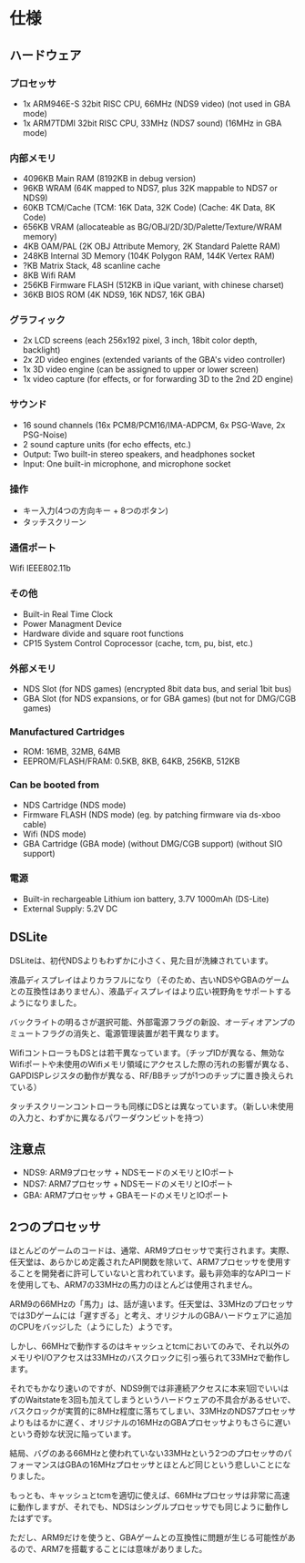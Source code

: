 # 仕様

## ハードウェア

### プロセッサ

- 1x ARM946E-S 32bit RISC CPU, 66MHz (NDS9 video) (not used in GBA mode)
- 1x ARM7TDMI  32bit RISC CPU, 33MHz (NDS7 sound) (16MHz in GBA mode)

### 内部メモリ

- 4096KB Main RAM (8192KB in debug version)
- 96KB   WRAM (64K mapped to NDS7, plus 32K mappable to NDS7 or NDS9)
- 60KB   TCM/Cache (TCM: 16K Data, 32K Code) (Cache: 4K Data, 8K Code)
- 656KB  VRAM (allocateable as BG/OBJ/2D/3D/Palette/Texture/WRAM memory)
- 4KB    OAM/PAL (2K OBJ Attribute Memory, 2K Standard Palette RAM)
- 248KB  Internal 3D Memory (104K Polygon RAM, 144K Vertex RAM)
- ?KB    Matrix Stack, 48 scanline cache
- 8KB    Wifi RAM
- 256KB  Firmware FLASH (512KB in iQue variant, with chinese charset)
- 36KB   BIOS ROM (4K NDS9, 16K NDS7, 16K GBA)

### グラフィック

- 2x LCD screens (each 256x192 pixel, 3 inch, 18bit color depth, backlight)
- 2x 2D video engines (extended variants of the GBA's video controller)
- 1x 3D video engine (can be assigned to upper or lower screen)
- 1x video capture (for effects, or for forwarding 3D to the 2nd 2D engine)

### サウンド

- 16 sound channels (16x PCM8/PCM16/IMA-ADPCM, 6x PSG-Wave, 2x PSG-Noise)
- 2 sound capture units (for echo effects, etc.)
- Output: Two built-in stereo speakers, and headphones socket
- Input:  One built-in microphone, and microphone socket

### 操作

- キー入力(4つの方向キー + 8つのボタン)
- タッチスクリーン

### 通信ポート

Wifi IEEE802.11b

### その他

- Built-in Real Time Clock
- Power Managment Device
- Hardware divide and square root functions
- CP15 System Control Coprocessor (cache, tcm, pu, bist, etc.)

### 外部メモリ

- NDS Slot (for NDS games) (encrypted 8bit data bus, and serial 1bit bus)
- GBA Slot (for NDS expansions, or for GBA games) (but not for DMG/CGB games)

### Manufactured Cartridges

- ROM: 16MB, 32MB, 64MB
- EEPROM/FLASH/FRAM: 0.5KB, 8KB, 64KB, 256KB, 512KB

### Can be booted from

- NDS Cartridge (NDS mode)
- Firmware FLASH (NDS mode) (eg. by patching firmware via ds-xboo cable)
- Wifi (NDS mode)
- GBA Cartridge (GBA mode) (without DMG/CGB support) (without SIO support)

### 電源

- Built-in rechargeable Lithium ion battery, 3.7V 1000mAh (DS-Lite)
- External Supply: 5.2V DC

## DSLite

DSLiteは、初代NDSよりもわずかに小さく、見た目が洗練されています。

液晶ディスプレイはよりカラフルになり（そのため、古いNDSやGBAのゲームとの互換性はありません）、液晶ディスプレイはより広い視野角をサポートするようになりました。

バックライトの明るさが選択可能、外部電源フラグの新設、オーディオアンプのミュートフラグの消失と、電源管理装置が若干異なります。

WifiコントローラもDSとは若干異なっています。（チップIDが異なる、無効なWifiポートや未使用のWifiメモリ領域にアクセスした際の汚れの影響が異なる、GAPDISPレジスタの動作が異なる、RF/BBチップが1つのチップに置き換えられている）

タッチスクリーンコントローラも同様にDSとは異なっています。（新しい未使用の入力と、わずかに異なるパワーダウンビットを持つ）

## 注意点

- NDS9: ARM9プロセッサ + NDSモードのメモリとIOポート
- NDS7: ARM7プロセッサ + NDSモードのメモリとIOポート
- GBA: ARM7プロセッサ + GBAモードのメモリとIOポート

## 2つのプロセッサ

ほとんどのゲームのコードは、通常、ARM9プロセッサで実行されます。実際、任天堂は、あらかじめ定義されたAPI関数を除いて、ARM7プロセッサを使用することを開発者に許可していないと言われています。最も非効率的なAPIコードを使用しても、ARM7の33MHzの馬力のほとんどは使用されません。

ARM9の66MHzの「馬力」は、話が違います。任天堂は、33MHzのプロセッサでは3Dゲームには「遅すぎる」と考え、オリジナルのGBAハードウェアに追加のCPUをバッジした（ようにした）ようです。

しかし、66MHzで動作するのはキャッシュとtcmにおいてのみで、それ以外のメモリやI/Oアクセスは33MHzのバスクロックに引っ張られて33MHzで動作します。

それでもかなり速いのですが、NDS9側では非連続アクセスに本来1回でいいはずのWaitstateを3回も加えてしまうというハードウェアの不具合があるせいで、バスクロックが実質的に8MHz程度に落ちてしまい、33MHzのNDS7プロセッサよりもはるかに遅く、オリジナルの16MHzのGBAプロセッサよりもさらに遅いという奇妙な状況に陥っています。

結局、バグのある66MHzと使われていない33MHzという2つのプロセッサのパフォーマンスはGBAの16MHzプロセッサとほとんど同じという悲しいことになりました。

もっとも、キャッシュとtcmを適切に使えば、66MHzプロセッサは非常に高速に動作しますが、それでも、NDSはシングルプロセッサでも同じように動作したはずです。

ただし、ARM9だけを使うと、GBAゲームとの互換性に問題が生じる可能性があるので、ARM7を搭載することには意味がありました。
